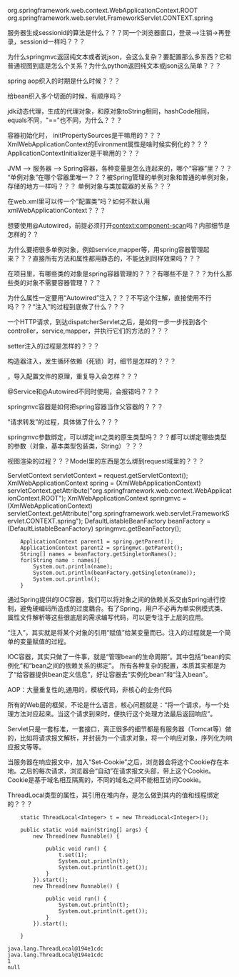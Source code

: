 org.springframework.web.context.WebApplicationContext.ROOT
org.springframework.web.servlet.FrameworkServlet.CONTEXT.spring


服务器生成sessionid的算法是什么？？？同一个浏览器窗口，登录—>注销->再登录，sessionid一样吗？？？


为什么springmvc返回纯文本或者说json，会这么复杂？要配置那么多东西？它和普通视图到底是怎么个关系？为什么python返回纯文本或json这么简单？？？

spring aop织入的时期是什么时候？？？

给bean织入多个切面的时候，有顺序吗？

jdk动态代理，生成的代理对象，和原对象toString相同，hashCode相同，equals不同，"=="也不同，为什么？？？



容器初始化时，
initPropertySources是干嘛用的？？？
XmlWebApplicationContext的Evironment属性是啥时候实例化的？？？
ApplicationContextInitializer是干嘛用的？？？



JVM --> 服务器 --> Spring容器，各种变量是怎么连起来的，哪个“容器”里？？？
“单例对象”在哪个容器里唯一？？？被Spring管理的单例对象和普通的单例对象，存储的地方一样吗？？？
单例对象与类加载器的关系？？？


在web.xml里可以传一个“配置类”吗？如何不默认用xmlWebApplicationContext？？？

想要使用@Autowired，前提必须打开<context:component-scan>吗？内部细节是怎样的？？

为什么要把很多单例对象，例如service,mapper等，用spring容器管理起来？？？直接所有方法和属性都用静态的，不能达到同样效果吗？？？

在项目里，有哪些类的对象是spring容器管理的？？？有哪些不是？？？为什么那些类的对象不需要容器管理？？？

为什么属性一定要用“Autowired”注入？？？不写这个注解，直接使用不行吗？？？“注入”的过程到底做了什么？？？

一个HTTP请求，到达dispatcherServlet之后，是如何一步一步找到各个controller，service,mapper，并执行它们的方法的？？？

setter注入的过程是怎样的？？？

构造器注入，发生循环依赖（死锁）时，细节是怎样的？？？

<import>，导入配置文件的原理，重复导入会怎样？？？

@Service和@Autowired不同时使用，会报错吗？？？

springmvc容器是如何把spring容器当作父容器的？？？

“请求转发”的过程，具体做了什么？？？

springmvc参数绑定，可以绑定int之类的原生类型吗？？？都可以绑定哪些类型的参数（对象，基本类型包装类，String）？？？

视图渲染的过程？？？Model里的东西是怎么绑到request域里的？？？


ServletContext servletContext = request.getServletContext();
		XmlWebApplicationContext spring = (XmlWebApplicationContext) servletContext.getAttribute("org.springframework.web.context.WebApplicationContext.ROOT");
		XmlWebApplicationContext springmvc = (XmlWebApplicationContext) servletContext.getAttribute("org.springframework.web.servlet.FrameworkServlet.CONTEXT.spring");
		DefaultListableBeanFactory beanFactory = (DefaultListableBeanFactory) springmvc.getBeanFactory();
		
		ApplicationContext parent1 = spring.getParent();
		ApplicationContext parent2 = springmvc.getParent();
		String[] names = beanFactory.getSingletonNames();
		for(String name : names){
			System.out.println(name);
			System.out.println(beanFactory.getSingleton(name));
			System.out.println();
		}


通过Spring提供的IOC容器，我们可以将对象之间的依赖关系交由Spring进行控制，避免硬编码所造成的过度耦合。有了Spring，用户不必再为单实例模式类、属性文件解析等这些很底层的需求编写代码，可以更专注于上层的应用。

“注入”，其实就是将某个对象的引用“赋值”给某变量而已。注入的过程就是一个简单的变量赋值的过程。

IOC容器，其实只做了一件事，就是“管理bean的生命周期”。其中包括“bean的实例化”和“bean之间的依赖关系的绑定”。
所有各种复杂的配置，本质其实都是为了“给容器提供bean定义信息”，好让容器去“实例化bean”和“注入bean”。

AOP：大量重复性的,通用的，模板代码，非核心的业务代码


所有的Web层的框架，不论是什么语言，核心问题就是：“将一个请求，与一个处理方法对应起来。当这个请求到来时，便执行这个处理方法最后返回响应”。

Servlet只是一套标准，一套接口，真正很多的细节都是有服务器（Tomcat等）做的，比如将请求报文解析，并封装为一个请求对象，将一个响应对象，序列化为响应报文等等。


当服务器在响应报文中，加入“Set-Cookie”之后，浏览器会将这个Cookie存在本地。之后的每次请求，浏览器会“自动”在请求报文头部，带上这个Cookie。Cookie是基于域名相互隔离的，不同的域名之间不能相互访问Cookie。










ThreadLocal类型的属性，其引用在堆内存，是怎么做到其内的值和线程绑定的？？？

```
	static ThreadLocal<Integer> t = new ThreadLocal<Integer>();

	public static void main(String[] args) {
		new Thread(new Runnable() {

			public void run() {
				t.set(1);
				System.out.println(t);
				System.out.println(t.get());
			}
		}).start();
		new Thread(new Runnable() {

			public void run() {
				System.out.println(t);
				System.out.println(t.get());
			}
		}).start();

	}
```
```
java.lang.ThreadLocal@194e1cdc
java.lang.ThreadLocal@194e1cdc
1
null
```





























